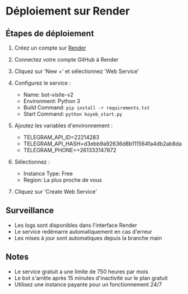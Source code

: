 # Déploiement sur Render

## Étapes de déploiement

1. Créez un compte sur [Render](https://render.com)

2. Connectez votre compte GitHub à Render

3. Cliquez sur 'New +' et sélectionnez 'Web Service'

4. Configurez le service :
   - Name: bot-visite-v2
   - Environment: Python 3
   - Build Command: `pip install -r requirements.txt`
   - Start Command: `python koyeb_start.py`

5. Ajoutez les variables d'environnement :
   - TELEGRAM_API_ID=22214283
   - TELEGRAM_API_HASH=d3ebb9a92636d8b111564fa4db2ab8da
   - TELEGRAM_PHONE=+261333147872

6. Sélectionnez :
   - Instance Type: Free
   - Region: La plus proche de vous

7. Cliquez sur 'Create Web Service'

## Surveillance
- Les logs sont disponibles dans l'interface Render
- Le service redémarre automatiquement en cas d'erreur
- Les mises à jour sont automatiques depuis la branche main

## Notes
- Le service gratuit a une limite de 750 heures par mois
- Le bot s'arrête après 15 minutes d'inactivité sur le plan gratuit
- Utilisez une instance payante pour un fonctionnement 24/7
